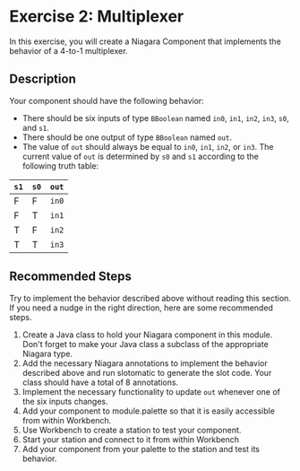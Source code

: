 # Exercise 2: Multiplexer
In this exercise, you will create a Niagara Component that implements the behavior of a 4-to-1 multiplexer.

## Description
 Your component should have the following behavior:
* There should be six inputs of type `BBoolean` named `in0`, `in1`, `in2`, `in3`, `s0`, and `s1`.
* There should be one output of type `BBoolean` named `out`.
* The value of `out` should always be equal to `in0`, `in1`, `in2`, or `in3`. The current value of `out` is determined by `s0` and `s1` according to the following truth table:

| `s1` | `s0` | `out` |
| ---- | ---- | ----- |
| F | F | `in0` |
| F | T | `in1` |
| T | F | `in2` |
| T | T | `in3` |

## Recommended Steps
Try to implement the behavior described above without reading this section. If you need a nudge in the right direction, here are some recommended steps.

1. Create a Java class to hold your Niagara component in this module. Don't forget to make your Java class a subclass of the appropriate Niagara type.
2. Add the necessary Niagara annotations to implement the behavior described above and run slotomatic to generate the slot code. Your class should have a total of 8 annotations.
3. Implement the necessary functionality to update `out` whenever one of the six inputs changes.
4. Add your component to module.palette so that it is easily accessible from within Workbench.
5. Use Workbench to create a station to test your component.
6. Start your station and connect to it from within Workbench
7. Add your component from your palette to the station and test its behavior.
